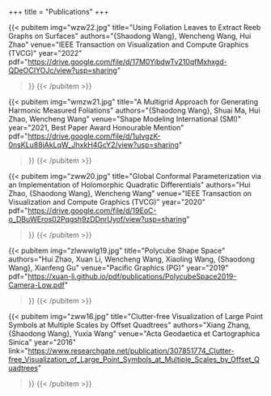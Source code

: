 +++
title = "Publications"
+++

{{< pubitem
    img="wzw22.jpg"
    title="Using Foliation Leaves to Extract Reeb Graphs on Surfaces"
    authors="{Shaodong Wang}, Wencheng Wang, Hui Zhao"
    venue="IEEE Transaction on Visualization and Compute Graphics (TVCG)"
    year="2022"
    pdf="https://drive.google.com/file/d/17M0YibdwTv210qfMxhxgd-QDeOCIYOJc/view?usp=sharing"
>}}
{{< /pubitem >}}

{{< pubitem
    img="wmzw21.jpg"
    title="A Multigrid Approach for Generating Harmonic Measured Foliations"
    authors="{Shaodong Wang}, Shuai Ma, Hui Zhao, Wencheng Wang"
    venue="Shape Modeling International (SMI)"
    year="2021, Best Paper Award Honourable Mention"
    pdf="https://drive.google.com/file/d/1ulvgzK-0nsKLu88jAkLqW_JhxkH4GcY2/view?usp=sharing"
>}}
{{< /pubitem >}}

{{< pubitem
    img="zww20.jpg"
    title="Global Conformal Parameterization via an Implementation of Holomorphic Quadratic Differentials"
    authors="Hui Zhao, {Shaodong Wang}, Wencheng Wang"
    venue="IEEE Transaction on Visualization and Compute Graphics (TVCG)"
    year="2020"
    pdf="https://drive.google.com/file/d/19EoC-o_DBuWEros02Pqgsh9zDDnrUyof/view?usp=sharing"
>}}
{{< /pubitem >}}

{{< pubitem
    img="zlwwwlg19.jpg"
    title="Polycube Shape Space"
    authors="Hui Zhao, Xuan Li, Wencheng Wang, Xiaoling Wang, {Shaodong Wang}, Xianfeng Gu"
    venue="Pacific Graphics (PG)"
    year="2019"
    pdf="https://xuan-li.github.io/pdf/publications/PolycubeSpace2019-Camera-Low.pdf"
>}}
{{< /pubitem >}}

{{< pubitem
    img="zww16.jpg"
    title="Clutter-free Visualization of Large Point Symbols at Multiple Scales by Offset Quadtrees"
    authors="Xiang Zhang, {Shaodong Wang}, Yuxia Wang"
    venue="Acta Geodaetica et Cartographica Sinica"
    year="2016"
    link="https://www.researchgate.net/publication/307851774_Clutter-free_Visualization_of_Large_Point_Symbols_at_Multiple_Scales_by_Offset_Quadtrees"
>}}
{{< /pubitem >}}

